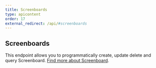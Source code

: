 ```yaml
---
title: Screenboards
type: apicontent
order: 17
external_redirect: /api/#screenboards
---
```

## Screenboards

This endpoint allows you to programmatically create, update delete and query Screenboard. [Find more about Screenboard](/graphing/dashboards/screenboard).